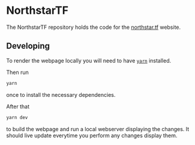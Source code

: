 # NorthstarTF

The NorthstarTF repository holds the code for the [northstar.tf](https://northstar.tf) website.

## Developing

To render the webpage locally you will need to have [`yarn`](https://yarnpkg.com/) installed.

Then run

```sh
yarn
```

once to install the necessary dependencies.

After that

```sh
yarn dev
```
to build the webpage and run a local webserver displaying the changes.
It should live update everytime you perform any changes display them.
